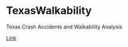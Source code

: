 # TexasWalkability

Texas Crash Accidents and Walkability Analysis

[Link](https://ericdelmelle.github.io/TexasWalkability/)
